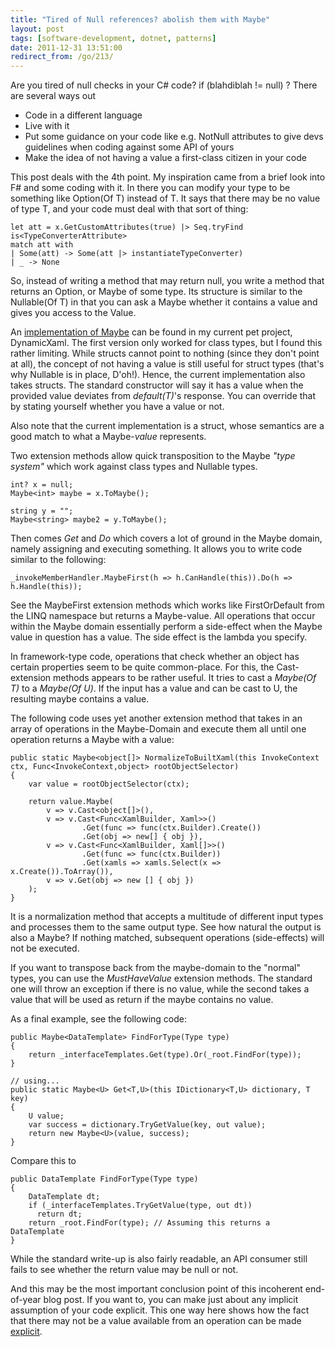 ```yaml
---
title: "Tired of Null references? abolish them with Maybe"
layout: post
tags: [software-development, dotnet, patterns]
date: 2011-12-31 13:51:00
redirect_from: /go/213/
---
```


Are you tired of null checks in your C# code? if (blahdiblah != null) ?
There are several ways out

* Code in a different language
* Live with it
* Put some guidance on your code like e.g. NotNull attributes to give devs guidelines when coding against some API of yours
* Make the idea of not having a value a first-class citizen in your code

This post deals with the 4th point. My inspiration came from a brief look into F# and some coding with it. In there you can modify your type to be something like Option(Of T) instead of T. It says that there may be no value of type T, and your code must deal with that sort of thing:

    let att = x.GetCustomAttributes(true) |> Seq.tryFind is<TypeConverterAttribute>
    match att with
    | Some(att) -> Some(att |> instantiateTypeConverter)
    | _ -> None


So, instead of writing a method that may return null, you write a method that returns an Option, or Maybe of some type. Its structure is similar to the Nullable(Of T) in that you can ask a Maybe whether it contains a value and gives you access to the Value.

An [implementation of Maybe][1] can be found in my current pet project, DynamicXaml. The first version only worked for class types, but I found this rather limiting. While structs cannot point to nothing (since they don't point at all), the concept of not having a value is still useful for struct types (that's why Nullable is in place, D'oh!). Hence, the current implementation also takes structs. The standard constructor will say it has a value when the provided value deviates from _default(T)_'s response. You can override that by stating yourself whether you have a value or not.

Also note that the current implementation is a struct, whose semantics are a good match to what a Maybe-_value_ represents.

Two extension methods allow quick transposition to the Maybe _"type system"_ which work against class types and Nullable types.

    int? x = null;
    Maybe<int> maybe = x.ToMaybe();
    
    string y = "";
    Maybe<string> maybe2 = y.ToMaybe();

Then comes _Get_ and _Do_ which covers a lot of ground in the Maybe domain, namely assigning and executing something. It allows you to write code similar to the following:

    _invokeMemberHandler.MaybeFirst(h => h.CanHandle(this)).Do(h => h.Handle(this));

See the MaybeFirst extension methods which works like FirstOrDefault from the LINQ namespace but returns a Maybe-value. All operations that occur within the Maybe domain essentially perform a side-effect when the Maybe value in question has a value. The side effect is the lambda you specify.

In framework-type code, operations that check whether an object has certain properties seem to be quite common-place. For this, the Cast-extension methods appears to be rather useful. It tries to cast a _Maybe(Of T)_ to a _Maybe(Of U)_. If the input has a value and can be cast to U, the resulting maybe contains a value.

The following code uses yet another extension method that takes in an array of operations in the Maybe-Domain and execute them all until one operation returns a Maybe with a value:

    public static Maybe<object[]> NormalizeToBuiltXaml(this InvokeContext ctx, Func<InvokeContext,object> rootObjectSelector)
    {
        var value = rootObjectSelector(ctx);
    
        return value.Maybe(
            v => v.Cast<object[]>(),
            v => v.Cast<Func<XamlBuilder, Xaml>>()
                    .Get(func => func(ctx.Builder).Create())
                    .Get(obj => new[] { obj }),
            v => v.Cast<Func<XamlBuilder, Xaml[]>>()
                    .Get(func => func(ctx.Builder))
                    .Get(xamls => xamls.Select(x => x.Create()).ToArray()),
            v => v.Get(obj => new [] { obj })
        );
    }

It is a normalization method that accepts a multitude of different input types and processes them to the same output type. See how natural the output is also a Maybe? If nothing matched, subsequent operations (side-effects) will not be executed.

If you want to transpose back from the maybe-domain to the "normal" types, you can use the _MustHaveValue_ extension methods. The standard one will throw an exception if there is no value, while the second takes a value that will be used as return if the maybe contains no value.

As a final example, see the following code:

    public Maybe<DataTemplate> FindForType(Type type)
    {
        return _interfaceTemplates.Get(type).Or(_root.FindFor(type));
    }

    // using...
    public static Maybe<U> Get<T,U>(this IDictionary<T,U> dictionary, T key)
    {
        U value;
        var success = dictionary.TryGetValue(key, out value);
        return new Maybe<U>(value, success);
    }

Compare this to

    public DataTemplate FindForType(Type type)
    {
        DataTemplate dt;
        if (_interfaceTemplates.TryGetValue(type, out dt))
          return dt;
        return _root.FindFor(type); // Assuming this returns a DataTemplate
    }

While the standard write-up is also fairly readable, an API consumer still fails to see whether the return value may be null or not. 

And this may be the most important conclusion point of this incoherent end-of-year blog post. If you want to, you can make just about any implicit assumption of your code explicit. This one way here shows how the fact that there may not be a value available from an operation can be made <u>explicit</u>.



  [1]: https://github.com/flq/XamlTags/blob/master/DynamicXaml/Extensions/Maybe.cs